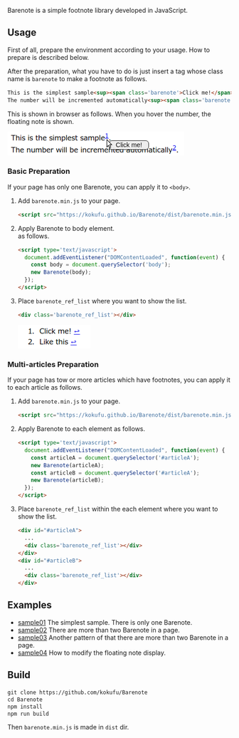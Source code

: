 Barenote is a simple footnote library developed in JavaScript.


## Usage
First of all, prepare the environment according to your usage. How to prepare is described below.

After the preparation,
what you have to do is just insert a tag whose class name is `barenote` to make a footnote as follows.

   ```html
   This is the simplest sample<sup><span class='barenote'>Click me!</span></sup>.<br />
   The number will be incremented automatically<sup><span class='barenote'>Like this</span></sup>.<br />
   ```

   This is shown in browser as follows.
   When you hover the number, the floating note is shown.

   ![](doc/img/sample01.png)

### Basic Preparation
If your page has only one Barenote, you can apply it to `<body>`.

1. Add `barenote.min.js` to your page.
   ```html
   <script src="https://kokufu.github.io/Barenote/dist/barenote.min.js"></script>
   ```

1. Apply Barenote to body element.  
   as follows.
   ```html
   <script type='text/javascript'>
     document.addEventListener("DOMContentLoaded", function(event) {
       const body = document.querySelector('body');
       new Barenote(body);
     });
   </script>
   ```

1. Place `barenote_ref_list` where you want to show the list.
   ```html
   <div class='barenote_ref_list'></div>
   ```

   ![](doc/img/sample01_ref.png)

### Multi-articles Preparation
If your page has tow or more articles which have footnotes,
you can apply it to each article as follows.

1. Add `barenote.min.js` to your page.
   ```html
   <script src="https://kokufu.github.io/Barenote/dist/barenote.min.js"></script>
   ```

1. Apply Barenote to each element
   as follows.
   ```html
   <script type='text/javascript'>
     document.addEventListener("DOMContentLoaded", function(event) {
       const articleA = document.querySelector('#articleA');
       new Barenote(articleA);
       const articleB = document.querySelector('#articleA');
       new Barenote(articleB);
     });
   </script>
   ```

1. Place `barenote_ref_list` within the each element where you want to show the list.
   ```html
   <div id="#articleA">
     ...
     <div class='barenote_ref_list'></div>
   </div>
   <div id="#articleB">
     ...
     <div class='barenote_ref_list'></div>
   </div>
   ```


## Examples
  - [sample01](https://kokufu.github.io/Barenote/sample/sample01.html)
    The simplest sample. There is only one Barenote.  
  - [sample02](https://kokufu.github.io/Barenote/sample/sample02.html)
    There are more than two Barenote in a page.  
  - [sample03](https://kokufu.github.io/Barenote/sample/sample03.html)
    Another pattern of that there are more than two Barenote in a page.  
  - [sample04](https://kokufu.github.io/Barenote/sample/sample04.html)
    How to modify the floating note display.  


## Build
```console
git clone https://github.com/kokufu/Barenote
cd Barenote
npm install
npm run build
```
Then `barenote.min.js` is made in `dist` dir.
